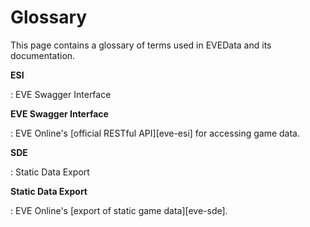 # Glossary

This page contains a glossary of terms used in EVEData and its documentation.

**ESI**

: EVE Swagger Interface

**EVE Swagger Interface**

: EVE Online's [official RESTful API][eve-esi] for accessing game data.

**SDE**

: Static Data Export

**Static Data Export**

: EVE Online's [export of static game data][eve-sde].

